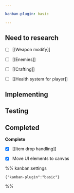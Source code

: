 ```yaml
---

kanban-plugin: basic

---
```


## Need to research

- [ ] [[Weapon modify]]
- [ ] [[Enemies]]
- [ ] [[Crafting]]
- [ ] [[Health system for player]]


## Implementing



## Testing



## Completed

**Complete**
- [x] [[Item drop handling]]
- [x] Move UI elements to canvas




%% kanban:settings
```
{"kanban-plugin":"basic"}
```
%%